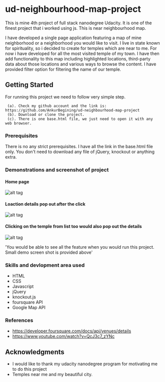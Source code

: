 # ud-neighbourhood-map-project

This is mine 4th project of full stack nanodegree Udacity. It is one of the finest project that i worked using js. This is 
near neighbourhood map.

I have developed a single page application featuring a map of mine neighborhood or a neighborhood you would like to visit.
I live in state known for spirituality, so i decided to create for temples which are near to me. For now i have developed for all the most visited temple of my town. I have then add functionality to this map including 
highlighted locations, third-party data about those locations and various ways to browse the content. I have provided filter
option for filtering the name of our temple.

## Getting Started

For running this project we need to follow very simple step.

     (a). Check my github account and the link is: https://github.com/AnkurBegining/ud-neighbourhood-map-project
     (b). Download or clone the project.
     (c). There is one base.html file, we just need to open it with any web browser.

### Prerequisites

There is no any strict prerequisites. I have all the link in the base.html file only. You don't need to download any file 
of jQuery, knockout or anything extra.

### Demonstrations and screenshot of project

#### Home page
![alt tag](https://i.imgur.com/C9UAJCZ.png "Home page")

#### Loaction details pop out after the click
![alt tag](https://i.imgur.com/zQZid9b.png "Location Detail")

#### Clicking on the temple from list too would also pop out the details
![alt tag](https://i.imgur.com/97VWUYD.png "Click from list and pop out the result")

'You would be able to see all the feature when you would run this project. Small demo screen shot is provided above'

### Skills and devlopment area used

* HTML
* CSS
* Javascript
* jQuery
* knockout.js
* foursquare API
* Google Map API

### References
* https://developer.foursquare.com/docs/api/venues/details
* https://www.youtube.com/watch?v=QcJ3c7_zYNc

## Acknowledgments

* I would like to thank my udacity nanodegree program for motivating me to do this project
* Temples near me and my beautiful city.
